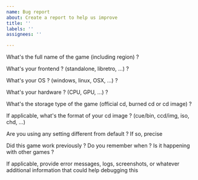 ```yaml
---
name: Bug report
about: Create a report to help us improve
title: ''
labels: ''
assignees: ''

---
```


What's the full name of the game (including region) ?

What's your frontend ? (standalone, libretro, ...) ?

What's your OS ? (windows, linux, OSX, ...) ?

What's your hardware ? (CPU, GPU, ...) ?

What's the storage type of the game (official cd, burned cd or cd image) ?

If applicable, what's the format of your cd image ? (cue/bin, ccd/img, iso, chd, ...)

Are you using any setting different from default ? If so, precise

Did this game work previously ? Do you remember when ? Is it happening with other games ?

If applicable, provide error messages, logs, screenshots, or whatever additional information that could help debugging this
